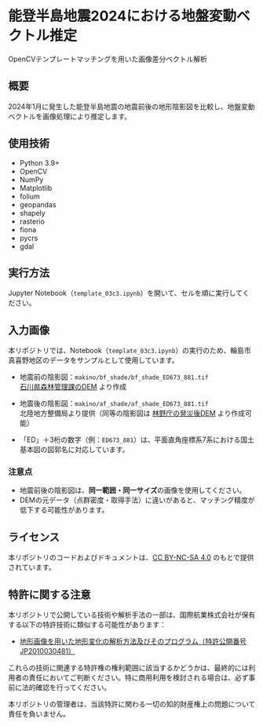 # 能登半島地震2024における地盤変動ベクトル推定
OpenCVテンプレートマッチングを用いた画像差分ベクトル解析

## 概要
2024年1月に発生した能登半島地震の地震前後の地形陰影図を比較し、地盤変動ベクトルを画像処理により推定します。

## 使用技術
- Python 3.9+
- OpenCV
- NumPy
- Matplotlib
- folium
- geopandas
- shapely
- rasterio
- fiona
- pycrs
- gdal
## 実行方法
Jupyter Notebook（`template_03c3.ipynb`）を開いて、セルを順に実行してください。

## 入力画像

本リポジトリでは、Notebook（`template_03c3.ipynb`）の実行のため、輪島市真喜野地区のデータをサンプルとして使用しています。

- 地震前の陰影図：`makino/bf_shade/bf_shade_ED673_881.tif`  
  [石川県森林管理課のDEM](https://www.geospatial.jp/ckan/dataset/2024-notowest-ground) より作成

- 地震後の陰影図：`makino/af_shade/af_shade_ED673_881.tif`  
  北陸地方整備局より提供（同等の陰影図は [林野庁の発災後DEM](https://www.geospatial.jp/ckan/dataset/rinya-dem-noto2024) より作成可能）

- 「ED」＋3桁の数字（例：`ED673_881`）は、平面直角座標系7系における国土基本図の図郭名に対応しています。

### 注意点
- 地震前後の陰影図は、**同一範囲・同一サイズ**の画像を使用してください。
- DEMの元データ（点群密度・取得手法）に違いがあると、マッチング精度が低下する可能性があります。

## ライセンス
本リポジトリのコードおよびドキュメントは、[CC BY-NC-SA 4.0](https://creativecommons.org/licenses/by-nc-sa/4.0/) のもとで提供されています。

## 特許に関する注意

本リポジトリで公開している技術や解析手法の一部は、国際航業株式会社が保有する以下の特許技術に類似する可能性があります：

- [地形画像を用いた地形変化の解析方法及びそのプログラム（特許公開番号 JP2010030481）](https://jglobal.jst.go.jp/detail?JGLOBAL_ID=201003048172036189)

これらの技術に関連する特許権の権利範囲に該当するかどうかは、最終的には利用者の責任においてご判断ください。特に商用利用を検討される場合は、必ず事前に法的確認を行ってください。

本リポジトリの管理者は、当該特許に関わる一切の知的財産権上の問題について責任を負いません。
